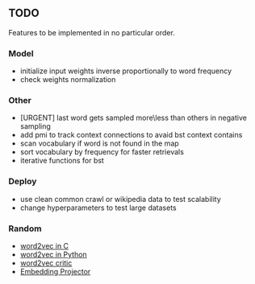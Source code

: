 ## TODO

Features to be implemented in no particular order.

### Model

* initialize input weights inverse proportionally to word frequency
* check weights normalization

### Other

* [URGENT] last word gets sampled more\less than others in negative sampling
* add pmi to track context connections to avaid bst context contains
* scan vocabulary if word is not found in the map
* sort vocabulary by frequency for faster retrievals
* iterative functions for bst

### Deploy
* use clean common crawl or wikipedia data to test scalability
* change hyperparameters to test large datasets

### Random

* [word2vec in C](https://github.com/chrisjmccormick/word2vec_commented/blob/master/word2vec.c)
* [word2vec in Python](https://github.com/deborausujono/word2vecpy/blob/master/word2vec.py)
* [word2vec critic](https://multithreaded.stitchfix.com/blog/2017/10/18/stop-using-word2vec)
* [Embedding Projector](https://projector.tensorflow.org)
